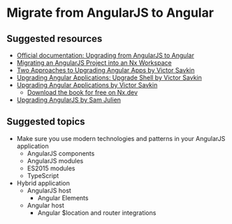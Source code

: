 # Migrate from AngularJS to Angular

## Suggested resources

- [Official documentation: Upgrading from AngularJS to Angular](https://angular.io/guide/upgrade)
- [Migrating an AngularJS Project into an Nx Workspace](https://nx.dev/recipes/angular/migration/angularjs)
- [Two Approaches to Upgrading Angular Apps by Victor Savkin](https://blog.nrwl.io/two-approaches-to-upgrading-angular-apps-6350b33384e3)
- [Upgrading Angular Applications: Upgrade Shell by Victor Savkin](https://blog.nrwl.io/upgrading-angular-applications-upgrade-shell-4d4f4a7e7f7b)
- [Upgrading Angular Applications by Victor Savkin](https://leanpub.com/ngupgrade)
  - [Download the book for free on Nx.dev](https://go.nx.dev/upgrading-angular-applications-book)
- [Upgrading AngularJS by Sam Julien](https://www.upgradingangularjs.com/)

## Suggested topics

- Make sure you use modern technologies and patterns in your AngularJS application
  - AngularJS components
  - AngularJS modules
  - ES2015 modules
  - TypeScript
- Hybrid application
  - AngularJS host
    - Angular Elements
  - Angular host
    - Angular $location and router integrations

